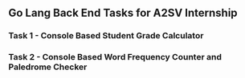 ## Go Lang Back End Tasks for A2SV Internship

### Task 1 - Console Based Student Grade Calculator

### Task 2 - Console Based Word Frequency Counter and Paledrome Checker
